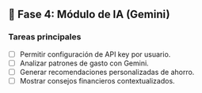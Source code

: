## 🤖 Fase 4: Módulo de IA (Gemini)

### Tareas principales

- [ ] Permitir configuración de API key por usuario.
- [ ] Analizar patrones de gasto con Gemini.
- [ ] Generar recomendaciones personalizadas de ahorro.
- [ ] Mostrar consejos financieros contextualizados.
